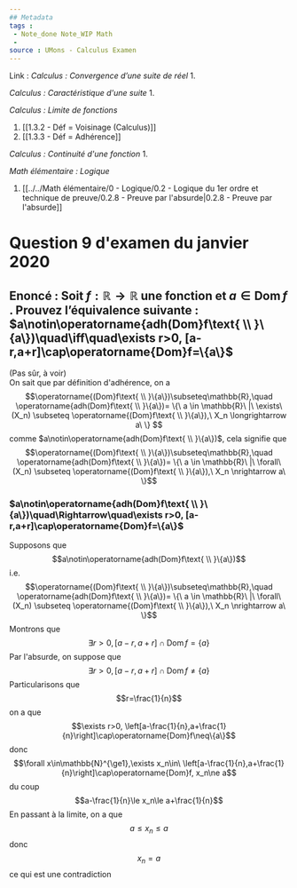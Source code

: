 ```yaml
---
## Metadata
tags : 
 - Note_done Note_WIP Math
 - 
source : UMons - Calculus Examen
---
```


Link :
_Calculus : Convergence d’une suite de réel_
1.

_Calculus : Caractéristique d'une suite_
1.

_Calculus : Limite de fonctions_
1. [[1.3.2 - Déf = Voisinage (Calculus)]]
1. [[1.3.3 - Déf = Adhérence]]

_Calculus : Continuité d'une fonction_
1.

_Math élémentaire : Logique_
1. [[../../Math élémentaire/0 - Logique/0.2 - Logique du 1er ordre et technique de preuve/0.2.8 - Preuve par l'absurde|0.2.8 - Preuve par l'absurde]]
# Question 9 d'examen du janvier 2020
## Enoncé : Soit $f : \mathbb{R} → \mathbb{R}$ une fonction et $a ∈ \operatorname{Dom} f$ . Prouvez l’équivalence suivante : $a\notin\operatorname{adh(Dom}f\text{ \\ }\{a\})\quad\iff\quad\exists r>0, [a-r,a+r]\cap\operatorname{Dom}f=\{a\}$
(Pas sûr, à voir)
\
On sait que par définition d'adhérence, on a $$\operatorname{(Dom}f\text{ \\ }\{a\})\subseteq\mathbb{R},\quad \operatorname{adh(Dom}f\text{ \\ }\{a\})= \{\ a \in \mathbb{R}\ |\ \exists\ (X_n) \subseteq \operatorname{(Dom}f\text{ \\ }\{a\}),\ X_n  \longrightarrow a\ \} $$ comme $a\notin\operatorname{adh(Dom}f\text{ \\ }\{a\})$, cela signifie que $$\operatorname{(Dom}f\text{ \\ }\{a\})\subseteq\mathbb{R},\quad \operatorname{adh(Dom}f\text{ \\ }\{a\})= \{\ a \in \mathbb{R}\ |\ \forall\ (X_n) \subseteq \operatorname{(Dom}f\text{ \\ }\{a\}),\ X_n  \nrightarrow a\ \}$$
### $a\notin\operatorname{adh(Dom}f\text{ \\ }\{a\})\quad\Rightarrow\quad\exists r>0, [a-r,a+r]\cap\operatorname{Dom}f=\{a\}$
Supposons que $$a\notin\operatorname{adh(Dom}f\text{ \\ }\{a\})$$ i.e. $$\operatorname{(Dom}f\text{ \\ }\{a\})\subseteq\mathbb{R},\quad \operatorname{adh(Dom}f\text{ \\ }\{a\})= \{\ a \in \mathbb{R}\ |\ \forall\ (X_n) \subseteq \operatorname{(Dom}f\text{ \\ }\{a\}),\ X_n  \nrightarrow a\ \}$$ Montrons que $$\exists r>0, [a-r,a+r]\cap\operatorname{Dom}f=\{a\}$$ Par l'absurde, on suppose que $$\exists r>0, [a-r,a+r]\cap\operatorname{Dom}f\neq\{a\}$$ Particularisons que $$r=\frac{1}{n}$$ on a que $$\exists r>0, \left[a-\frac{1}{n},a+\frac{1}{n}\right]\cap\operatorname{Dom}f\neq\{a\}$$ donc $$\forall x\in\mathbb{N}^{\ge1},\exists x_n\in\ \left[a-\frac{1}{n},a+\frac{1}{n}\right]\cap\operatorname{Dom}f, x_n\ne a$$ du coup $$a-\frac{1}{n}\le x_n\le a+\frac{1}{n}$$ En passant à la limite, on a que $$a\le x_n\le a$$ donc $$x_n=a$$ ce qui est une contradiction
